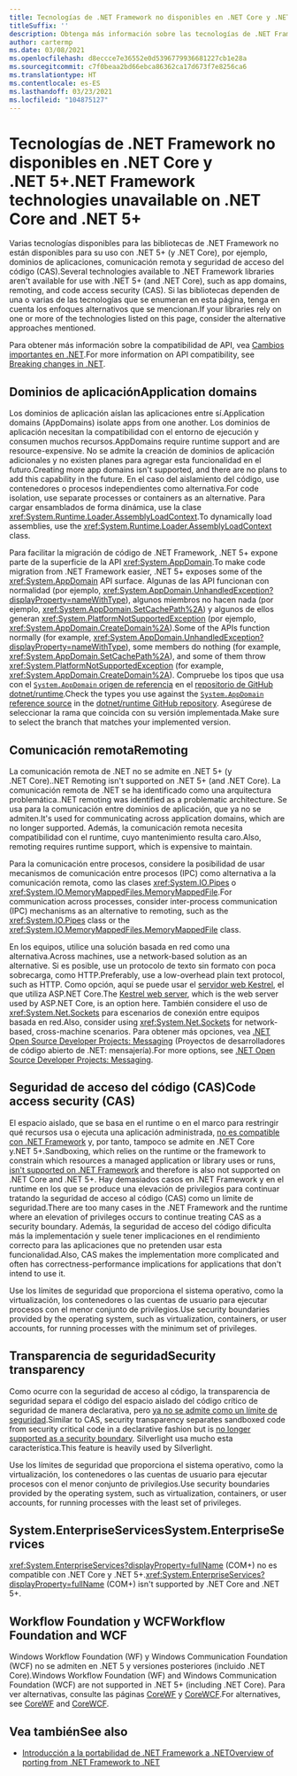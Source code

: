 ```yaml
---
title: Tecnologías de .NET Framework no disponibles en .NET Core y .NET 5+
titleSuffix: ''
description: Obtenga más información sobre las tecnologías de .NET Framework que no están disponibles en .NET Core y .NET 5.0 y versiones posteriores.
author: cartermp
ms.date: 03/08/2021
ms.openlocfilehash: d8eccce7e36552e0d5396779936681227cb1e28a
ms.sourcegitcommit: c7f0beaa2bd66ebca86362ca17d673f7e8256ca6
ms.translationtype: HT
ms.contentlocale: es-ES
ms.lasthandoff: 03/23/2021
ms.locfileid: "104875127"
---
```

# <a name="net-framework-technologies-unavailable-on-net-core-and-net-5"></a><span data-ttu-id="65111-103">Tecnologías de .NET Framework no disponibles en .NET Core y .NET 5+</span><span class="sxs-lookup"><span data-stu-id="65111-103">.NET Framework technologies unavailable on .NET Core and .NET 5+</span></span>

<span data-ttu-id="65111-104">Varias tecnologías disponibles para las bibliotecas de .NET Framework no están disponibles para su uso con .NET 5+ (y .NET Core), por ejemplo, dominios de aplicaciones, comunicación remota y seguridad de acceso del código (CAS).</span><span class="sxs-lookup"><span data-stu-id="65111-104">Several technologies available to .NET Framework libraries aren't available for use with .NET 5+ (and .NET Core), such as app domains, remoting, and code access security (CAS).</span></span> <span data-ttu-id="65111-105">Si las bibliotecas dependen de una o varias de las tecnologías que se enumeran en esta página, tenga en cuenta los enfoques alternativos que se mencionan.</span><span class="sxs-lookup"><span data-stu-id="65111-105">If your libraries rely on one or more of the technologies listed on this page, consider the alternative approaches mentioned.</span></span>

<span data-ttu-id="65111-106">Para obtener más información sobre la compatibilidad de API, vea [Cambios importantes en .NET](../compatibility/breaking-changes.md).</span><span class="sxs-lookup"><span data-stu-id="65111-106">For more information on API compatibility, see [Breaking changes in .NET](../compatibility/breaking-changes.md).</span></span>

## <a name="application-domains"></a><span data-ttu-id="65111-107">Dominios de aplicación</span><span class="sxs-lookup"><span data-stu-id="65111-107">Application domains</span></span>

<span data-ttu-id="65111-108">Los dominios de aplicación aíslan las aplicaciones entre sí.</span><span class="sxs-lookup"><span data-stu-id="65111-108">Application domains (AppDomains) isolate apps from one another.</span></span> <span data-ttu-id="65111-109">Los dominios de aplicación necesitan la compatibilidad con el entorno de ejecución y consumen muchos recursos.</span><span class="sxs-lookup"><span data-stu-id="65111-109">AppDomains require runtime support and are resource-expensive.</span></span> <span data-ttu-id="65111-110">No se admite la creación de dominios de aplicación adicionales y no existen planes para agregar esta funcionalidad en el futuro.</span><span class="sxs-lookup"><span data-stu-id="65111-110">Creating more app domains isn't supported, and there are no plans to add this capability in the future.</span></span> <span data-ttu-id="65111-111">En el caso del aislamiento del código, use contenedores o procesos independientes como alternativa.</span><span class="sxs-lookup"><span data-stu-id="65111-111">For code isolation, use separate processes or containers as an alternative.</span></span> <span data-ttu-id="65111-112">Para cargar ensamblados de forma dinámica, use la clase <xref:System.Runtime.Loader.AssemblyLoadContext>.</span><span class="sxs-lookup"><span data-stu-id="65111-112">To dynamically load assemblies, use the <xref:System.Runtime.Loader.AssemblyLoadContext> class.</span></span>

<span data-ttu-id="65111-113">Para facilitar la migración de código de .NET Framework, .NET 5+ expone parte de la superficie de la API <xref:System.AppDomain>.</span><span class="sxs-lookup"><span data-stu-id="65111-113">To make code migration from .NET Framework easier, .NET 5+ exposes some of the <xref:System.AppDomain> API surface.</span></span> <span data-ttu-id="65111-114">Algunas de las API funcionan con normalidad (por ejemplo, <xref:System.AppDomain.UnhandledException?displayProperty=nameWithType>), algunos miembros no hacen nada (por ejemplo, <xref:System.AppDomain.SetCachePath%2A>) y algunos de ellos generan <xref:System.PlatformNotSupportedException> (por ejemplo, <xref:System.AppDomain.CreateDomain%2A>).</span><span class="sxs-lookup"><span data-stu-id="65111-114">Some of the APIs function normally (for example, <xref:System.AppDomain.UnhandledException?displayProperty=nameWithType>), some members do nothing (for example, <xref:System.AppDomain.SetCachePath%2A>), and some of them throw <xref:System.PlatformNotSupportedException> (for example, <xref:System.AppDomain.CreateDomain%2A>).</span></span> <span data-ttu-id="65111-115">Compruebe los tipos que usa con el [`System.AppDomain` origen de referencia](https://github.com/dotnet/runtime/blob/main/src/libraries/System.Private.CoreLib/src/System/AppDomain.cs) en el [repositorio de GitHub dotnet/runtime](https://github.com/dotnet/runtime).</span><span class="sxs-lookup"><span data-stu-id="65111-115">Check the types you use against the [`System.AppDomain` reference source](https://github.com/dotnet/runtime/blob/main/src/libraries/System.Private.CoreLib/src/System/AppDomain.cs) in the [dotnet/runtime GitHub repository](https://github.com/dotnet/runtime).</span></span> <span data-ttu-id="65111-116">Asegúrese de seleccionar la rama que coincida con su versión implementada.</span><span class="sxs-lookup"><span data-stu-id="65111-116">Make sure to select the branch that matches your implemented version.</span></span>

## <a name="remoting"></a><span data-ttu-id="65111-117">Comunicación remota</span><span class="sxs-lookup"><span data-stu-id="65111-117">Remoting</span></span>

<span data-ttu-id="65111-118">La comunicación remota de .NET no se admite en .NET 5+ (y .NET Core).</span><span class="sxs-lookup"><span data-stu-id="65111-118">.NET Remoting isn't supported on .NET 5+ (and .NET Core).</span></span> <span data-ttu-id="65111-119">La comunicación remota de .NET se ha identificado como una arquitectura problemática.</span><span class="sxs-lookup"><span data-stu-id="65111-119">.NET remoting was identified as a problematic architecture.</span></span> <span data-ttu-id="65111-120">Se usa para la comunicación entre dominios de aplicación, que ya no se admiten.</span><span class="sxs-lookup"><span data-stu-id="65111-120">It's used for communicating across application domains, which are no longer supported.</span></span> <span data-ttu-id="65111-121">Además, la comunicación remota necesita compatibilidad con el runtime, cuyo mantenimiento resulta caro.</span><span class="sxs-lookup"><span data-stu-id="65111-121">Also, remoting requires runtime support, which is expensive to maintain.</span></span>

<span data-ttu-id="65111-122">Para la comunicación entre procesos, considere la posibilidad de usar mecanismos de comunicación entre procesos (IPC) como alternativa a la comunicación remota, como las clases <xref:System.IO.Pipes> o <xref:System.IO.MemoryMappedFiles.MemoryMappedFile>.</span><span class="sxs-lookup"><span data-stu-id="65111-122">For communication across processes, consider inter-process communication (IPC) mechanisms as an alternative to remoting, such as the <xref:System.IO.Pipes> class or the <xref:System.IO.MemoryMappedFiles.MemoryMappedFile> class.</span></span>

<span data-ttu-id="65111-123">En los equipos, utilice una solución basada en red como una alternativa.</span><span class="sxs-lookup"><span data-stu-id="65111-123">Across machines, use a network-based solution as an alternative.</span></span> <span data-ttu-id="65111-124">Si es posible, use un protocolo de texto sin formato con poca sobrecarga, como HTTP.</span><span class="sxs-lookup"><span data-stu-id="65111-124">Preferably, use a low-overhead plain text protocol, such as HTTP.</span></span> <span data-ttu-id="65111-125">Como opción, aquí se puede usar el [servidor web Kestrel](/aspnet/core/fundamentals/servers/kestrel), el que utiliza ASP.NET Core.</span><span class="sxs-lookup"><span data-stu-id="65111-125">The [Kestrel web server](/aspnet/core/fundamentals/servers/kestrel), which is the web server used by ASP.NET Core, is an option here.</span></span> <span data-ttu-id="65111-126">También considere el uso de <xref:System.Net.Sockets> para escenarios de conexión entre equipos basada en red.</span><span class="sxs-lookup"><span data-stu-id="65111-126">Also, consider using <xref:System.Net.Sockets> for network-based, cross-machine scenarios.</span></span> <span data-ttu-id="65111-127">Para obtener más opciones, vea [.NET Open Source Developer Projects: Messaging](https://github.com/Microsoft/dotnet/blob/master/dotnet-developer-projects.md#messaging) (Proyectos de desarrolladores de código abierto de .NET: mensajería).</span><span class="sxs-lookup"><span data-stu-id="65111-127">For more options, see [.NET Open Source Developer Projects: Messaging](https://github.com/Microsoft/dotnet/blob/master/dotnet-developer-projects.md#messaging).</span></span>

## <a name="code-access-security-cas"></a><span data-ttu-id="65111-128">Seguridad de acceso del código (CAS)</span><span class="sxs-lookup"><span data-stu-id="65111-128">Code access security (CAS)</span></span>

<span data-ttu-id="65111-129">El espacio aislado, que se basa en el runtime o en el marco para restringir qué recursos usa o ejecuta una aplicación administrada, [no es compatible con .NET Framework](../../framework/misc/code-access-security.md) y, por tanto, tampoco se admite en .NET Core y.NET 5+.</span><span class="sxs-lookup"><span data-stu-id="65111-129">Sandboxing, which relies on the runtime or the framework to constrain which resources a managed application or library uses or runs, [isn't supported on .NET Framework](../../framework/misc/code-access-security.md) and therefore is also not supported on .NET Core and .NET 5+.</span></span> <span data-ttu-id="65111-130">Hay demasiados casos en .NET Framework y en el runtime en los que se produce una elevación de privilegios para continuar tratando la seguridad de acceso al código (CAS) como un límite de seguridad.</span><span class="sxs-lookup"><span data-stu-id="65111-130">There are too many cases in the .NET Framework and the runtime where an elevation of privileges occurs to continue treating CAS as a security boundary.</span></span> <span data-ttu-id="65111-131">Además, la seguridad de acceso del código dificulta más la implementación y suele tener implicaciones en el rendimiento correcto para las aplicaciones que no pretenden usar esta funcionalidad.</span><span class="sxs-lookup"><span data-stu-id="65111-131">Also, CAS makes the implementation more complicated and often has correctness-performance implications for applications that don't intend to use it.</span></span>

<span data-ttu-id="65111-132">Use los límites de seguridad que proporciona el sistema operativo, como la virtualización, los contenedores o las cuentas de usuario para ejecutar procesos con el menor conjunto de privilegios.</span><span class="sxs-lookup"><span data-stu-id="65111-132">Use security boundaries provided by the operating system, such as virtualization, containers, or user accounts, for running processes with the minimum set of privileges.</span></span>

## <a name="security-transparency"></a><span data-ttu-id="65111-133">Transparencia de seguridad</span><span class="sxs-lookup"><span data-stu-id="65111-133">Security transparency</span></span>

<span data-ttu-id="65111-134">Como ocurre con la seguridad de acceso al código, la transparencia de seguridad separa el código del espacio aislado del código crítico de seguridad de manera declarativa, pero [ya no se admite como un límite de seguridad](../../framework/misc/security-transparent-code.md).</span><span class="sxs-lookup"><span data-stu-id="65111-134">Similar to CAS, security transparency separates sandboxed code from security critical code in a declarative fashion but is [no longer supported as a security boundary](../../framework/misc/security-transparent-code.md).</span></span> <span data-ttu-id="65111-135">Silverlight usa mucho esta característica.</span><span class="sxs-lookup"><span data-stu-id="65111-135">This feature is heavily used by Silverlight.</span></span>

<span data-ttu-id="65111-136">Use los límites de seguridad que proporciona el sistema operativo, como la virtualización, los contenedores o las cuentas de usuario para ejecutar procesos con el menor conjunto de privilegios.</span><span class="sxs-lookup"><span data-stu-id="65111-136">Use security boundaries provided by the operating system, such as virtualization, containers, or user accounts, for running processes with the least set of privileges.</span></span>

## <a name="systementerpriseservices"></a><span data-ttu-id="65111-137">System.EnterpriseServices</span><span class="sxs-lookup"><span data-stu-id="65111-137">System.EnterpriseServices</span></span>

<span data-ttu-id="65111-138"><xref:System.EnterpriseServices?displayProperty=fullName> (COM+) no es compatible con .NET Core y .NET 5+.</span><span class="sxs-lookup"><span data-stu-id="65111-138"><xref:System.EnterpriseServices?displayProperty=fullName> (COM+) isn't supported by .NET Core and .NET 5+.</span></span>

## <a name="workflow-foundation-and-wcf"></a><span data-ttu-id="65111-139">Workflow Foundation y WCF</span><span class="sxs-lookup"><span data-stu-id="65111-139">Workflow Foundation and WCF</span></span>

<span data-ttu-id="65111-140">Windows Workflow Foundation (WF) y Windows Communication Foundation (WCF) no se admiten en .NET 5 y versiones posteriores (incluido .NET Core).</span><span class="sxs-lookup"><span data-stu-id="65111-140">Windows Workflow Foundation (WF) and Windows Communication Foundation (WCF) are not supported in .NET 5+ (including .NET Core).</span></span> <span data-ttu-id="65111-141">Para ver alternativas, consulte las páginas [CoreWF](https://github.com/UiPath/corewf) y [CoreWCF](https://github.com/CoreWCF/CoreWCF).</span><span class="sxs-lookup"><span data-stu-id="65111-141">For alternatives, see [CoreWF](https://github.com/UiPath/corewf) and [CoreWCF](https://github.com/CoreWCF/CoreWCF).</span></span>

## <a name="see-also"></a><span data-ttu-id="65111-142">Vea también</span><span class="sxs-lookup"><span data-stu-id="65111-142">See also</span></span>

- [<span data-ttu-id="65111-143">Introducción a la portabilidad de .NET Framework a .NET</span><span class="sxs-lookup"><span data-stu-id="65111-143">Overview of porting from .NET Framework to .NET</span></span>](index.md)
